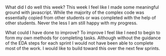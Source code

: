 What did I do well this week?
This week I feel like I made some meaningful ground with javascript. While the majority of the complex code was essentially copied from other students or was completed with the help of other students. Never the less I am still happy with my progress.

What could I have done to improve?
To improve I feel like I need to begin to form my own methods for completing tasks. Although without the guidance of the EDA steps for each sprint I would not have been able to complete most of the work. I would like to build toward this over the next few sprints.
